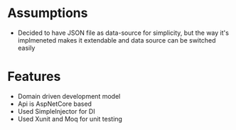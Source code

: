 # Assumptions

- Decided to have JSON file as data-source for simplicity, but the way it's implmeneted makes it extendable and data source can be switched easily


# Features

- Domain driven development model
- Api is AspNetCore based
- Used SimpleInjector for DI
- Used Xunit and Moq for unit testing